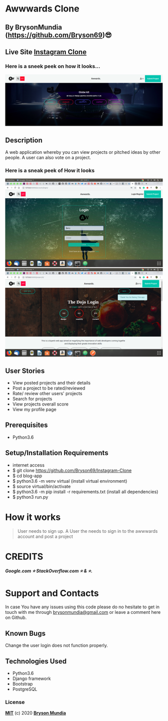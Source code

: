 # Awwwards Clone

## By BrysonMundia (https://github.com/Bryson69)😎 

## Live Site [Instagram Clone]() 

### Here is a sneek peek on how it looks...

![](screenshotss/img1.png)



## Description

A web application whereby you can view projects or pitched ideas by other people. A user can also vote on a project.

### Here is a sneak peek of How it looks

![Alt text](award/static/img/1.png)
![Alt text](award/static/img/2.png?)

## User Stories

* View posted projects and their details
* Post a project to be rated/reviewed
* Rate/ review other users' projects
* Search for projects 
* View projects overall score
* View my profile page




## Prerequisites
* Python3.6

## Setup/Installation Requirements
* internet access
* $ git clone https://github.com/Bryson69/Instagram-Clone
* $ cd blog-app
* $ python3.6 -m venv virtual (install virtual environment)
* $ source virtual/bin/activate
* $ python3.6 -m pip install -r requirements.txt (install all dependencies)
* $ python3 run.py

# How it works
> User needs to sign up.
> A User the needs to sign in to the awwwards account and post a project

# CREDITS
##### Google.com ⭐️ StackOverflow.com ⭐️ & :star:.

# Support and Contacts
In case You have any issues using this code please do no hesitate to get in touch with me through brysonmundia@gmail.com or leave a comment here on Github.

## Known Bugs
Change the user login does not function properly.

## Technologies Used
- Python3.6
- Django framework
- Bootstrap
- PostgreSQL

### License
**[MIT](./LICENSE)** (c) 2020 **[Bryson Mundia]()**
